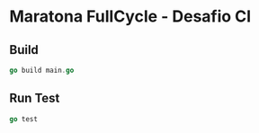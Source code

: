 # Maratona FullCycle -  Desafio CI

## Build 

```go
go build main.go
```

## Run Test

```go
go test
```
